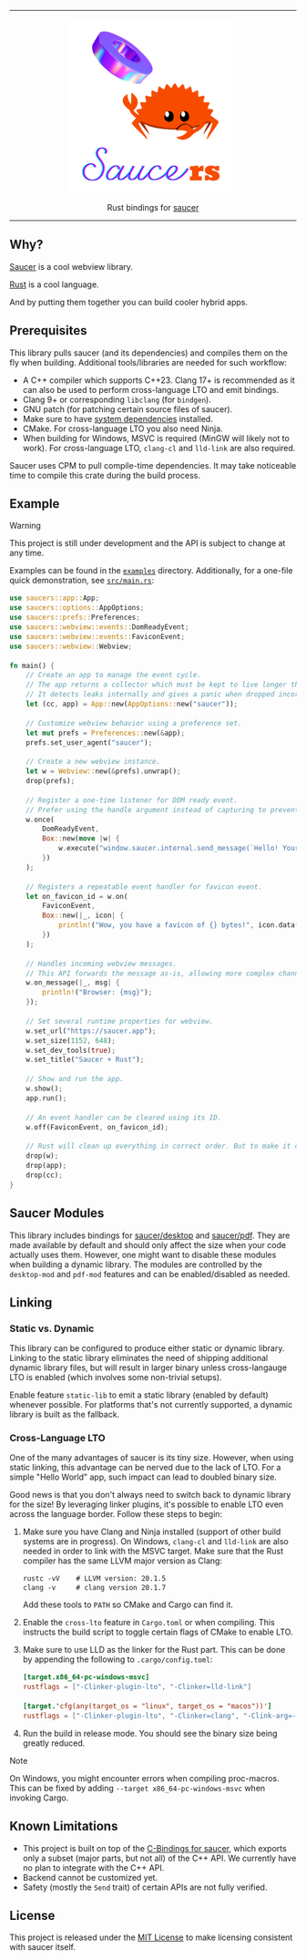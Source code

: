<hr/>

<div align="center">
<img alt="Saucers Logo" width="300" src="saucers.png"/>
</div>

<p align="center">Rust bindings for <a href="https://github.com/saucer/saucer">saucer</a></p>

---

## Why?

[Saucer](https://github.com/saucer/saucer) is a cool webview library.

[Rust](https://rust-lang.org) is a cool language.

And by putting them together you can build cooler hybrid apps.

## Prerequisites

This library pulls saucer (and its dependencies) and compiles them on the fly when building.
Additional tools/libraries are needed for such workflow:

- A C++ compiler which supports C++23. Clang 17+ is recommended as it can also be used to perform cross-language LTO and
  emit bindings.
- Clang 9+ or corresponding `libclang` (for `bindgen`).
- GNU patch (for patching certain source files of saucer).
- Make sure to have [system dependencies](https://saucer.app/docs/getting-started/dependencies) installed.
- CMake. For cross-language LTO you also need Ninja.
- When building for Windows, MSVC is required (MinGW will likely not to work). For cross-language LTO, `clang-cl` and
  `lld-link` are also required.

Saucer uses CPM to pull compile-time dependencies. It may take noticeable time to compile this crate during the build
process.

## Example

> [!WARNING]
>
> This project is still under development and the API is subject to change at any time.

Examples can be found in the [`examples`](examples) directory. Additionally, for a one-file quick demonstration, see
[`src/main.rs`](src/main.rs):

```rust
use saucers::app::App;
use saucers::options::AppOptions;
use saucers::prefs::Preferences;
use saucers::webview::events::DomReadyEvent;
use saucers::webview::events::FaviconEvent;
use saucers::webview::Webview;

fn main() {
    // Create an app to manage the event cycle.
    // The app returns a collector which must be kept to live longer than all `App`s and `Webview`s.
    // It detects leaks internally and gives a panic when dropped incorrectly.
    let (cc, app) = App::new(AppOptions::new("saucer"));

    // Customize webview behavior using a preference set.
    let mut prefs = Preferences::new(&app);
    prefs.set_user_agent("saucer");

    // Create a new webview instance.
    let w = Webview::new(&prefs).unwrap();
    drop(prefs);

    // Register a one-time listener for DOM ready event.
    // Prefer using the handle argument instead of capturing to prevent cycle references.
    w.once(
        DomReadyEvent,
        Box::new(move |w| {
            w.execute("window.saucer.internal.send_message(`Hello! Your user agent is '${navigator.userAgent}'!`);");
        })
    );

    // Registers a repeatable event handler for favicon event.
    let on_favicon_id = w.on(
        FaviconEvent,
        Box::new(|_, icon| {
            println!("Wow, you have a favicon of {} bytes!", icon.data().size());
        })
    );

    // Handles incoming webview messages.
    // This API forwards the message as-is, allowing more complex channels to be built on it.
    w.on_message(|_, msg| {
        println!("Browser: {msg}");
    });

    // Set several runtime properties for webview.
    w.set_url("https://saucer.app");
    w.set_size(1152, 648);
    w.set_dev_tools(true);
    w.set_title("Saucer + Rust");

    // Show and run the app.
    w.show();
    app.run();

    // An event handler can be cleared using its ID.
    w.off(FaviconEvent, on_favicon_id);

    // Rust will clean up everything in correct order. But to make it clear, we will drop it manually.
    drop(w);
    drop(app);
    drop(cc);
}
```

## Saucer Modules

This library includes bindings for [saucer/desktop](https://github.com/saucer/desktop) and
[saucer/pdf](https://github.com/saucer/pdf). They are made available by default and should only affect the size when
your code actually uses them. However, one might want to disable these modules when building a dynamic library. The
modules are controlled by the `desktop-mod` and `pdf-mod` features and can be enabled/disabled as needed.

## Linking

### Static vs. Dynamic

This library can be configured to produce either static or dynamic library.
Linking to the static library eliminates the need of shipping additional dynamic library files, but will result in
larger binary unless cross-langauge LTO is enabled (which involves some non-trivial setups).

Enable feature `static-lib` to emit a static library (enabled by default) whenever possible.
For platforms that's not currently supported, a dynamic library is built as the fallback.

### Cross-Language LTO

One of the many advantages of saucer is its tiny size.
However, when using static linking, this advantage can be nerved due to the lack of LTO.
For a simple "Hello World" app, such impact can lead to doubled binary size.

Good news is that you don't always need to switch back to dynamic library for the size!
By leveraging linker plugins, it's possible to enable LTO even across the language border.
Follow these steps to begin:

1. Make sure you have Clang and Ninja installed (support of other build systems are in progress).
   On Windows, `clang-cl` and `lld-link` are also needed in order to link with the MSVC target.
   Make sure that the Rust compiler has the same LLVM major version as Clang:

   ```shell
   rustc -vV    # LLVM version: 20.1.5
   clang -v     # clang version 20.1.7
   ```

   Add these tools to `PATH` so CMake and Cargo can find it.

2. Enable the `cross-lto` feature in `Cargo.toml` or when compiling.
   This instructs the build script to toggle certain flags of CMake to enable LTO.

3. Make sure to use LLD as the linker for the Rust part.
   This can be done by appending the following to `.cargo/config.toml`:

   ```toml
   [target.x86_64-pc-windows-msvc]
   rustflags = ["-Clinker-plugin-lto", "-Clinker=lld-link"]

   [target.'cfg(any(target_os = "linux", target_os = "macos"))']
   rustflags = ["-Clinker-plugin-lto", "-Clinker=clang", "-Clink-arg=-fuse-ld=lld"]
   ```
4. Run the build in release mode. You should see the binary size being greatly reduced.

> [!NOTE]
>
> On Windows, you might encounter errors when compiling proc-macros.
> This can be fixed by adding `--target x86_64-pc-windows-msvc` when invoking Cargo.

## Known Limitations

- This project is built on top of the [C-Bindings for saucer](https://github.com/saucer/bindings), which exports only a
  subset (major parts, but not all) of the C++ API. We currently have no plan to integrate with the C++ API.
- Backend cannot be customized yet.
- Safety (mostly the `Send` trait) of certain APIs are not fully verified.

## License

This project is released under the [MIT License](https://mit-license.org) to make licensing consistent with saucer
itself. 